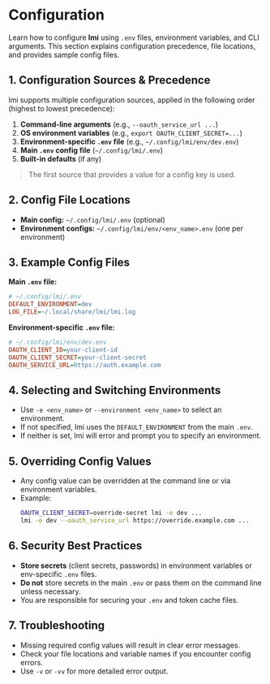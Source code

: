 # Configuration

Learn how to configure **lmi** using `.env` files, environment variables, and CLI arguments. This section explains configuration precedence, file locations, and provides sample config files.

## 1. Configuration Sources & Precedence

lmi supports multiple configuration sources, applied in the following order (highest to lowest precedence):

1. **Command-line arguments** (e.g., `--oauth_service_url ...`)
2. **OS environment variables** (e.g., `export OAUTH_CLIENT_SECRET=...`)
3. **Environment-specific `.env` file** (e.g., `~/.config/lmi/env/dev.env`)
4. **Main `.env` config file** (`~/.config/lmi/.env`)
5. **Built-in defaults** (if any)

> The first source that provides a value for a config key is used.

## 2. Config File Locations

- **Main config:** `~/.config/lmi/.env` (optional)
- **Environment configs:** `~/.config/lmi/env/<env_name>.env` (one per environment)

## 3. Example Config Files

**Main `.env` file:**
```ini
# ~/.config/lmi/.env
DEFAULT_ENVIRONMENT=dev
LOG_FILE=~/.local/share/lmi/lmi.log
```

**Environment-specific `.env` file:**
```ini
# ~/.config/lmi/env/dev.env
OAUTH_CLIENT_ID=your-client-id
OAUTH_CLIENT_SECRET=your-client-secret
OAUTH_SERVICE_URL=https://auth.example.com
```

## 4. Selecting and Switching Environments

- Use `-e <env_name>` or `--environment <env_name>` to select an environment.
- If not specified, lmi uses the `DEFAULT_ENVIRONMENT` from the main `.env`.
- If neither is set, lmi will error and prompt you to specify an environment.

## 5. Overriding Config Values

- Any config value can be overridden at the command line or via environment variables.
- Example:
  ```sh
  OAUTH_CLIENT_SECRET=override-secret lmi -e dev ...
  lmi -e dev --oauth_service_url https://override.example.com ...
  ```

## 6. Security Best Practices

- **Store secrets** (client secrets, passwords) in environment variables or env-specific `.env` files.
- **Do not** store secrets in the main `.env` or pass them on the command line unless necessary.
- You are responsible for securing your `.env` and token cache files.

## 7. Troubleshooting

- Missing required config values will result in clear error messages.
- Check your file locations and variable names if you encounter config errors.
- Use `-v` or `-vv` for more detailed error output. 